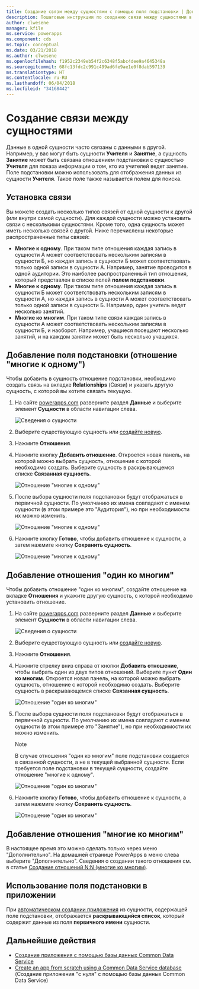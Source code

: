 ```yaml
---
title: Создание связи между сущностями с помощью поля подстановки | Документация Майкрософт
description: Пошаговые инструкции по созданию связи между сущностями в PowerApps с помощью поля подстановки.
author: clwesene
manager: kfile
ms.service: powerapps
ms.component: cds
ms.topic: conceptual
ms.date: 03/21/2018
ms.author: clwesene
ms.openlocfilehash: f1952c2349eb54f2c6348f5abc4dee9a4645348a
ms.sourcegitcommit: 68fc13fdc2c991c499ad6fe9ae1e0f8dab597139
ms.translationtype: HT
ms.contentlocale: ru-RU
ms.lasthandoff: 06/04/2018
ms.locfileid: "34168442"
---
```

# <a name="create-a-relationship-between-entities"></a>Создание связи между сущностями
Данные в одной сущности часто связаны с данными в другой. Например, у вас могут быть сущности **Учителя** и **Занятие**, а сущность **Занятие** может быть связана отношением подстановки с сущностью **Учителя** для показа информации о том, кто из учителей ведет занятие. Поле подстановки можно использовать для отображения данных из сущности **Учителя**. Такое поле также называется полем для поиска.

## <a name="define-a-relationship"></a>Установка связи
Вы можете создать несколько типов связей от одной сущности к другой (или внутри самой сущности). Для каждой сущности можно установить связи с несколькими сущностями. Кроме того, одна сущность может иметь несколько связей с другой. Ниже перечислены некоторые распространенные типы связей:

* **Многие к одному**. При таком типе отношения каждая запись в сущности A может соответствовать нескольким записям в сущности Б, но каждая запись в сущности Б может соответствовать только одной записи в сущности A. Например, занятие проводится в одной аудитории. Это наиболее распространенный тип отношения, который представлен в списке полей **полем подстановки**.
* **Многие к одному**. При таком типе отношения каждая запись в сущности Б может соответствовать нескольким записям в сущности А, но каждая запись в сущности А может соответствовать только одной записи в сущности Б. Например, один учитель ведет несколько занятий.
* **Многие ко многим**. При таком типе связи каждая запись в сущности A может соответствовать нескольким записям в сущности Б, и наоборот. Например, учащиеся посещают несколько занятий, и на каждом занятии может быть несколько учащихся.

## <a name="add-a-lookup-field-many-to-one-relationship"></a>Добавление поля подстановки (отношение "многие к одному")

Чтобы добавить в сущность отношение подстановки, необходимо создать связь на вкладке **Relationships** (Связи) и указать другую сущность, с которой вы хотите связать текущую.

1. На сайте [powerapps.com](https://web.powerapps.com) разверните раздел **Данные** и выберите элемент **Сущности** в области навигации слева.

    ![Сведения о сущности](./media/data-platform-cds-create-entity/entitylist.png "Список сущностей")

2. Выберите существующую сущность или [создайте новую](data-platform-create-entity.md).

3. Нажмите **Отношения**.

4. Нажмите кнопку **Добавить отношение**. Откроется новая панель, на которой можно выбрать сущность, отношение с которой необходимо создать. Выберите сущность в раскрывающемся списке **Связанная сущность**.

    ![Отношение "многие к одному"](./media/data-platform-cds-newrelationship/manytoone-1.png "Отношение \"многие к одному\"")

5. После выбора сущности поля подстановки будут отображаться в первичной сущности. По умолчанию их имена совпадают с именем сущности (в этом примере это "Аудитория"), но при необходимости их можно изменить.

    ![Отношение "многие к одному"](./media/data-platform-cds-newrelationship/manytoone-2.png "Отношение \"многие к одному\"")

6. Нажмите кнопку **Готово**, чтобы добавить отношение к сущности, а затем нажмите кнопку **Сохранить сущность**.

    ![Отношение "многие к одному"](./media/data-platform-cds-newrelationship/manytoone-3.png "Отношение \"многие к одному\"")

## <a name="add-a-one-to-many-relationship"></a>Добавление отношения "один ко многим"

Чтобы добавить отношение "один ко многим", создайте отношение на вкладке **Отношения** и укажите другую сущность, с которой необходимо установить отношение.

1. На сайте [powerapps.com](https://web.powerapps.com) разверните раздел **Данные** и выберите элемент **Сущности** в области навигации слева.

    ![Сведения о сущности](./media/data-platform-cds-create-entity/entitylist.png "Список сущностей")

2. Выберите существующую сущность или [создайте новую](data-platform-create-entity.md).

3. Нажмите **Отношения**.

4. Нажмите стрелку вниз справа от кнопки **Добавить отношение**, чтобы выбрать один из двух типов отношений. Выберите пункт **Один ко многим**. Откроется новая панель, на которой можно выбрать сущность, отношение с которой необходимо создать. Выберите сущность в раскрывающемся списке **Связанная сущность**.

    ![Отношение "один ко многим"](./media/data-platform-cds-newrelationship/onetomany-1.png "Отношение \"один ко многим\"")

5. После выбора сущности поля подстановки будут отображаться в первичной сущности. По умолчанию их имена совпадают с именем сущности (в этом примере это "Занятие"), но при необходимости их можно изменить.

    > [!NOTE]
    > В случае отношения "один ко многим" поле подстановки создается в связанной сущности, а не в текущей выбранной сущности. Если требуется поле подстановки в текущей сущности, создайте отношение "многие к одному".

    ![Отношение "один ко многим"](./media/data-platform-cds-newrelationship/onetomany-2.png "Отношение \"один ко многим\"")

6. Нажмите кнопку **Готово**, чтобы добавить отношение к сущности, а затем нажмите кнопку **Сохранить сущность**.

    ![Отношение "один ко многим"](./media/data-platform-cds-newrelationship/onetomany-3.png "Отношение \"один ко многим\"")

## <a name="add-a-many-to-many-relationship"></a>Добавление отношения "многие ко многим"

В настоящее время это можно сделать только через меню "Дополнительно". На домашней странице PowerApps в меню слева выберите "Дополнительно". Сведения о создании такого отношения см. в статье [Создание отношений N:N (многие ко многим)](/dynamics365/customer-engagement/customize/create-and-edit-nn-many-to-many-relationships).

## <a name="use-a-lookup-field-in-an-app"></a>Использование поля подстановки в приложении
При [автоматическом создании приложения](../canvas-apps/data-platform-create-app.md) из сущности, содержащей поле подстановки, отображается **раскрывающийся список**, который содержит данные из поля **первичного имени** сущности.

## <a name="next-steps"></a>Дальнейшие действия
* [Создание приложения с помощью базы данных Common Data Service](../canvas-apps/data-platform-create-app.md)
* [Create an app from scratch using a Common Data Service database](../canvas-apps/data-platform-create-app-scratch.md) (Создание приложения "с нуля" с помощью базы данных Common Data Service)

